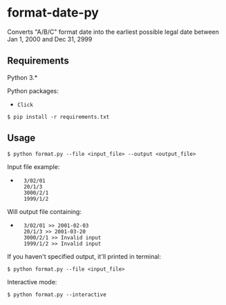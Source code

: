 # format-date-py
Converts "A/B/C" format date into the earliest possible legal date between Jan 1, 2000 and Dec 31, 2999

## Requirements
Python 3.*

Python packages:
* `Click` 

```
$ pip install -r requirements.txt
```

## Usage

```
$ python format.py --file <input_file> --output <output_file>
```
Input file example:

* ``` 
    3/02/01
    20/1/3
    3000/2/1
    1999/1/2
  ```
Will output file containing:
* ``` 
    3/02/01 >> 2001-02-03
    20/1/3 >> 2001-03-20
    3000/2/1 >> Invalid input
    1999/1/2 >> Invalid input
  ```
If you haven't specified output, it'll printed in terminal:
```
$ python format.py --file <input_file> 
```
Interactive mode:
```
$ python format.py --interactive
```